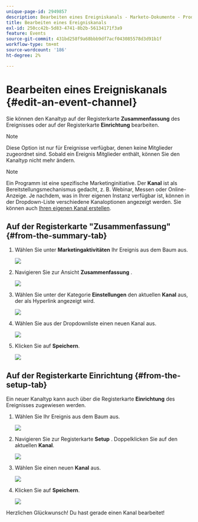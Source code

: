 ```yaml
---
unique-page-id: 2949857
description: Bearbeiten eines Ereigniskanals - Marketo-Dokumente - Produktdokumentation
title: Bearbeiten eines Ereigniskanals
exl-id: 250cc42b-5d83-4741-8b2b-56134171f3a9
feature: Events
source-git-commit: 431bd258f9a68bbb9df7acf043085578d3d91b1f
workflow-type: tm+mt
source-wordcount: '186'
ht-degree: 2%

---
```


# Bearbeiten eines Ereigniskanals {#edit-an-event-channel}

Sie können den Kanaltyp auf der Registerkarte **Zusammenfassung** des Ereignisses oder auf der Registerkarte **Einrichtung** bearbeiten.

>[!NOTE]
>
>Diese Option ist nur für Ereignisse verfügbar, denen keine Mitglieder zugeordnet sind. Sobald ein Ereignis Mitglieder enthält, können Sie den Kanaltyp nicht mehr ändern.

>[!NOTE]
>
>Ein Programm ist eine spezifische Marketinginitiative. Der **Kanal** ist als Bereitstellungsmechanismus gedacht, z. B. Webinar, Messen oder Online-Anzeige. Je nachdem, was in Ihrer eigenen Instanz verfügbar ist, können in der Dropdown-Liste verschiedene Kanaloptionen angezeigt werden. Sie können auch [Ihren eigenen Kanal erstellen](/help/marketo/product-docs/administration/tags/create-a-program-channel.md).

## Auf der Registerkarte &quot;Zusammenfassung&quot; {#from-the-summary-tab}

1. Wählen Sie unter **Marketingaktivitäten** Ihr Ereignis aus dem Baum aus.

   ![](assets/eventprogramseelct.png)

1. Navigieren Sie zur Ansicht **Zusammenfassung** .

   ![](assets/eventprogramsummary.png)

1. Wählen Sie unter der Kategorie **Einstellungen** den aktuellen **Kanal** aus, der als Hyperlink angezeigt wird.

   ![](assets/channeltypeevent.png)

1. Wählen Sie aus der Dropdownliste einen neuen Kanal aus.

   ![](assets/tradeshowchange.png)

1. Klicken Sie auf **Speichern**.

   ![](assets/2017-06-13-09-35-53.png)

## Auf der Registerkarte Einrichtung {#from-the-setup-tab}

Ein neuer Kanaltyp kann auch über die Registerkarte **Einrichtung** des Ereignisses zugewiesen werden.

1. Wählen Sie Ihr Ereignis aus dem Baum aus.

   ![](assets/eventprogramseelct.png)

1. Navigieren Sie zur Registerkarte **Setup** . Doppelklicken Sie auf den aktuellen **Kanal**.

   ![](assets/setuptabchangechannel.png)

1. Wählen Sie einen neuen **Kanal** aus.

   ![](assets/tradeshowchange.png)

1. Klicken Sie auf **Speichern**.

   ![](assets/2017-06-13-09-35-53.png)

Herzlichen Glückwunsch! Du hast gerade einen Kanal bearbeitet!
